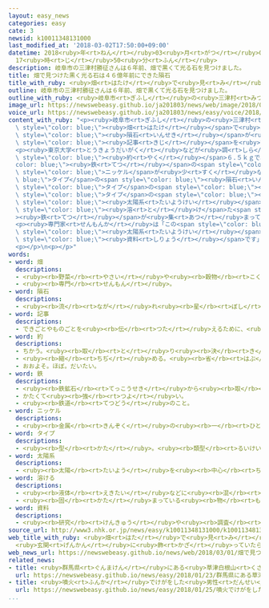 ```yaml
---
layout: easy_news
categories: easy
cate: 3
newsid: k10011348131000
last_modified_at: '2018-03-02T17:50:00+09:00'
datetime: 2018<ruby>年<rt>ねん</rt></ruby>03<ruby>月<rt>がつ</rt></ruby>02<ruby>日<rt>にち</rt></ruby>
  17<ruby>時<rt>じ</rt></ruby>50<ruby>分<rt>ふん</rt></ruby>
description: 岐阜市の三津村勝征さんは６年前、畑で黒くて光る石を見つけました。
title: 畑で見つけた黒く光る石は４６億年前にできた隕石
title_with_ruby: <ruby>畑<rt>はたけ</rt></ruby>で<ruby>見<rt>み</rt></ruby>つけた<ruby>黒<rt>くろ</rt></ruby>く<ruby>光<rt>ひか</rt></ruby>る<ruby>石<rt>いし</rt></ruby>は４６<ruby>億<rt>おく</rt></ruby><ruby>年<rt>ねん</rt></ruby><ruby>前<rt>まえ</rt></ruby>にできた<ruby>隕石<rt>いんせき</rt></ruby>
outline: 岐阜市の三津村勝征さんは６年前、畑で黒くて光る石を見つけました。
outline_with_ruby: <ruby>岐阜市<rt>ぎふし</rt></ruby>の<ruby>三津村<rt>みつむら</rt></ruby><ruby>勝征<rt>かつゆき</rt></ruby>さんは６<ruby>年<rt>ねん</rt></ruby><ruby>前<rt>まえ</rt></ruby>、<ruby>畑<rt>はたけ</rt></ruby>で<ruby>黒<rt>くろ</rt></ruby>くて<ruby>光<rt>ひか</rt></ruby>る<ruby>石<rt>いし</rt></ruby>を<ruby>見<rt>み</rt></ruby>つけました。
image_url: https://newswebeasy.github.io/ja201803/news/web/image/2018/03/01/K10011348131_1803011959_1803012027_01_02.jpg
voice_url: https://newswebeasy.github.io/ja201803/news/easy/voice/2018/03/02/k10011348131000.mp3
content_with_ruby: "<p><ruby>岐阜市<rt>ぎふし</rt></ruby>の<ruby>三津村<rt>みつむら</rt></ruby><ruby>勝征<rt>かつゆき</rt></ruby>さんは６<ruby>年<rt>ねん</rt></ruby><ruby>前<rt>まえ</rt></ruby>、<span\
  \ style=\"color: blue;\"><ruby>畑<rt>はたけ</rt></ruby></span>で<ruby>黒<rt>くろ</rt></ruby>くて<ruby>光<rt>ひか</rt></ruby>る<ruby>石<rt>いし</rt></ruby>を<ruby>見<rt>み</rt></ruby>つけました。<ruby>三津村<rt>みつむら</rt></ruby>さんは<ruby>珍<rt>めずら</rt></ruby>しいと<ruby>思<rt>おも</rt></ruby>って、この<ruby>石<rt>いし</rt></ruby>を<ruby>玄関<rt>げんかん</rt></ruby>に<ruby>飾<rt>かざ</rt></ruby>っていました。<ruby>三津村<rt>みつむら</rt></ruby>さんはそのあと<ruby>新聞<rt>しんぶん</rt></ruby>で、１００<ruby>年<rt>ねん</rt></ruby><ruby>以上<rt>いじょう</rt></ruby><ruby>前<rt>まえ</rt></ruby>に<ruby>岐阜市<rt>ぎふし</rt></ruby>などに<span\
  \ style=\"color: blue;\"><ruby>隕石<rt>いんせき</rt></ruby></span>が<ruby>落<rt>お</rt></ruby>ちたという<span\
  \ style=\"color: blue;\"><ruby>記事<rt>きじ</rt></ruby></span>を<ruby>読<rt>よ</rt></ruby>んで、この<ruby>石<rt>いし</rt></ruby>を<ruby>大学<rt>だいがく</rt></ruby>で<ruby>調<rt>しら</rt></ruby>べてもらいました。</p>\n\
  <p><ruby>東京大学<rt>とうきょうだいがく</rt></ruby>などが<ruby>調<rt>しら</rt></ruby>べると、この<ruby>石<rt>いし</rt></ruby>は<ruby>重<rt>おも</rt></ruby>さが<span\
  \ style=\"color: blue;\"><ruby>約<rt>やく</rt></ruby></span>６.５ｋｇで、９３％が<span style=\"\
  color: blue;\"><ruby>鉄<rt>てつ</rt></ruby></span>の<span style=\"color: blue;\"><ruby>隕石<rt>いんせき</rt></ruby></span>だとわかりました。<span\
  \ style=\"color: blue;\">ニッケル</span>が<ruby>少<rt>すく</rt></ruby>ない<span style=\"color:\
  \ blue;\">タイプ</span>の<span style=\"color: blue;\"><ruby>隕石<rt>いんせき</rt></ruby></span>で、この<span\
  \ style=\"color: blue;\">タイプ</span>の<span style=\"color: blue;\"><ruby>隕石<rt>いんせき</rt></ruby></span>が<ruby>日本<rt>にっぽん</rt></ruby>で<ruby>見<rt>み</rt></ruby>つかったのは<ruby>初<rt>はじ</rt></ruby>めてです。この<span\
  \ style=\"color: blue;\">タイプ</span>の<span style=\"color: blue;\"><ruby>隕石<rt>いんせき</rt></ruby></span>は、４６<ruby>億<rt>おく</rt></ruby><ruby>年<rt>ねん</rt></ruby>ぐらい<ruby>前<rt>まえ</rt></ruby>に<span\
  \ style=\"color: blue;\"><ruby>太陽系<rt>たいようけい</rt></ruby></span>が<ruby>作<rt>つく</rt></ruby>られるときに<ruby>熱<rt>ねつ</rt></ruby>で<span\
  \ style=\"color: blue;\"><ruby>溶<rt>と</rt></ruby>け</span>た<span style=\"color: blue;\"\
  ><ruby>鉄<rt>てつ</rt></ruby></span>が<ruby>集<rt>あつ</rt></ruby>まってできたと<ruby>考<rt>かんが</rt></ruby>えられています。</p>\n\
  <p><ruby>専門家<rt>せんもんか</rt></ruby>は「この<span style=\"color: blue;\"><ruby>隕石<rt>いんせき</rt></ruby></span>は、<span\
  \ style=\"color: blue;\"><ruby>太陽系<rt>たいようけい</rt></ruby></span>がどうやってできたか<ruby>調<rt>しら</rt></ruby>べるためにとても<ruby>大切<rt>たいせつ</rt></ruby>な<span\
  \ style=\"color: blue;\"><ruby>資料<rt>しりょう</rt></ruby></span>です」と<ruby>話<rt>はな</rt></ruby>しています。</p>\n\
  <p></p>\n<p></p>"
words:
- word: 畑
  descriptions:
  - <ruby><rb>野菜</rb><rt>やさい</rt></ruby>や<ruby><rb>穀物</rb><rt>こくもつ</rt></ruby>などを<ruby><rb>作</rb><rt>つく</rt></ruby>る<ruby><rb>土地</rb><rt>とち</rt></ruby>。
  - <ruby><rb>専門</rb><rt>せんもん</rt></ruby>。
- word: 隕石
  descriptions:
  - <ruby><rb>流</rb><rt>なが</rt></ruby>れ<ruby><rb>星</rb><rt>ぼし</rt></ruby>が、<ruby><rb>大気</rb><rt>たいき</rt></ruby>の<ruby><rb>中</rb><rt>なか</rt></ruby>で<ruby><rb>燃</rb><rt>も</rt></ruby>えきらないで、<ruby><rb>地上</rb><rt>ちじょう</rt></ruby>に<ruby><rb>落</rb><rt>お</rt></ruby>ちてきたもの。
- word: 記事
  descriptions:
  - できごとやものごとを<ruby><rb>伝</rb><rt>つた</rt></ruby>えるために、<ruby><rb>新聞</rb><rt>しんぶん</rt></ruby>や<ruby><rb>雑誌</rb><rt>ざっし</rt></ruby>に<ruby><rb>書</rb><rt>か</rt></ruby>いた<ruby><rb>文章</rb><rt>ぶんしょう</rt></ruby>。
- word: 約
  descriptions:
  - ちかう。<ruby><rb>取</rb><rt>と</rt></ruby>り<ruby><rb>決</rb><rt>き</rt></ruby>める。
  - <ruby><rb>縮</rb><rt>ちぢ</rt></ruby>める。<ruby><rb>省</rb><rt>はぶ</rt></ruby>く。<ruby><rb>簡単</rb><rt>かんたん</rt></ruby>にする。
  - おおよそ。ほぼ。だいたい。
- word: 鉄
  descriptions:
  - <ruby><rb>鉄鉱石</rb><rt>てっこうせき</rt></ruby>から<ruby><rb>取</rb><rt>と</rt></ruby>り<ruby><rb>出</rb><rt>だ</rt></ruby>した<ruby><rb>金属</rb><rt>きんぞく</rt></ruby>。かたくて<ruby><rb>使</rb><rt>つか</rt></ruby>いみちが<ruby><rb>広</rb><rt>ひろ</rt></ruby>い。
  - かたくて<ruby><rb>強</rb><rt>つよ</rt></ruby>い。
  - <ruby><rb>鉄道</rb><rt>てつどう</rt></ruby>のこと。
- word: ニッケル
  descriptions:
  - <ruby><rb>金属</rb><rt>きんぞく</rt></ruby>の<ruby><rb>一</rb><rt>ひと</rt></ruby>つ。<ruby><rb>白</rb><rt>しろ</rt></ruby>いつやがあり、<ruby><rb>銀</rb><rt>ぎん</rt></ruby>に<ruby><rb>似</rb><rt>に</rt></ruby>ている。
- word: タイプ
  descriptions:
  - <ruby><rb>型</rb><rt>かた</rt></ruby>。<ruby><rb>類型</rb><rt>るいけい</rt></ruby>。
- word: 太陽系
  descriptions:
  - <ruby><rb>太陽</rb><rt>たいよう</rt></ruby>を<ruby><rb>中心</rb><rt>ちゅうしん</rt></ruby>として<ruby><rb>動</rb><rt>うご</rt></ruby>いている<ruby><rb>星</rb><rt>ほし</rt></ruby>の<ruby><rb>集</rb><rt>あつ</rt></ruby>まり。<ruby><rb>惑星</rb><rt>わくせい</rt></ruby>や、その<ruby><rb>衛星</rb><rt>えいせい</rt></ruby>、<ruby><rb>彗星</rb><rt>すいせい</rt></ruby>・<ruby><rb>流星</rb><rt>りゅうせい</rt></ruby>などからできている。<ruby><rb>地球</rb><rt>ちきゅう</rt></ruby>もその<ruby><rb>一部</rb><rt>いちぶ</rt></ruby>。
- word: 溶ける
  descriptions:
  - <ruby><rb>液体</rb><rt>えきたい</rt></ruby>などに<ruby><rb>混</rb><rt>ま</rt></ruby>ざって、<ruby><rb>元</rb><rt>もと</rt></ruby>の<ruby><rb>形</rb><rt>かたち</rt></ruby>がなくなる。
  - <ruby><rb>固</rb><rt>かた</rt></ruby>まっている<ruby><rb>物</rb><rt>もの</rt></ruby>が<ruby><rb>液体</rb><rt>えきたい</rt></ruby>のようになる。
- word: 資料
  descriptions:
  - <ruby><rb>研究</rb><rt>けんきゅう</rt></ruby>や<ruby><rb>調査</rb><rt>ちょうさ</rt></ruby>のもととして<ruby><rb>使</rb><rt>つか</rt></ruby>う<ruby><rb>材料</rb><rt>ざいりょう</rt></ruby>。
source_url: http://www3.nhk.or.jp/news/easy/k10011348131000/k10011348131000.html
web_title_with_ruby: <ruby>畑<rt>はた</rt></ruby>で<ruby>見<rt>み</rt></ruby>つけた<ruby>黒光<rt>くろびか</rt></ruby>りの<ruby>石<rt>いし</rt></ruby>
  <ruby>玄関<rt>げんかん</rt></ruby>に<ruby>飾<rt>かざ</rt></ruby>っていたら… 46<ruby>億<rt>おく</rt></ruby><ruby>年前<rt>ねんまえ</rt></ruby>の<ruby>隕石<rt>いんせき</rt></ruby>！
web_news_url: https://newswebeasy.github.io/news/web/2018/03/01/畑で見つけた黒光りの石-玄関に飾っていたら-46億年前の隕石
related_news:
- title: <ruby>群馬県<rt>ぐんまけん</rt></ruby>にある<ruby>草津白根山<rt>くさつしらねさん</rt></ruby>が<ruby>噴火<rt>ふんか</rt></ruby>　<ruby>雪崩<rt>なだれ</rt></ruby>も<ruby>起<rt>お</rt></ruby>こる
  url: https://newswebeasy.github.io/news/easy/2018/01/23/群馬県にある草津白根山が噴火-雪崩も起こる
- title: <ruby>噴火<rt>ふんか</rt></ruby>でけがをした<ruby>男性<rt>だんせい</rt></ruby>が「<ruby>助<rt>たす</rt></ruby>かったよ」と<ruby>書<rt>か</rt></ruby>いて<ruby>妻<rt>つま</rt></ruby>と<ruby>会話<rt>かいわ</rt></ruby>
  url: https://newswebeasy.github.io/news/easy/2018/01/25/噴火でけがをした男性が助かったよと書いて妻と会話
...
```

